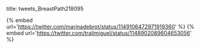 title: tweets_BreastPath218095

{% embed url='https://twitter.com/marinadebrot/status/1149106472971919360' %}
{% embed url='https://twitter.com/tralimiguel/status/1148902089604653056' %}

